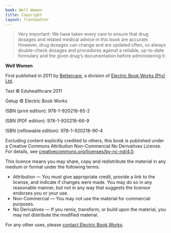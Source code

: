 ```yaml
---
book: Well Women
title: Copyright
layout: frontmatter
---
```


> Very important: We have taken every care to ensure that drug dosages and related medical advice in this book are accurate. However, drug dosages can change and are updated often, so always double-check dosages and procedures against a reliable, up-to-date formulary and the given drug‘s documentation before administering it.

**Well Women**

First published in 2011 by [Bettercare](http://bettercare.co.za), a division of [Electric Book Works (Pty) Ltd](http://www.electricbookworks.com). 

Text © Eduhealthcare 2011

Getup © Electric Book Works

ISBN (print edition): 978-1-920218-65-2

ISBN (PDF edition): 978-1-920218-66-9

ISBN (reflowable edition): 978-1-920218-90-4

Excluding content explicitly credited to others, this book is published under a Creative Commons Attribution Non-Commercial No Derivatives License. For details, see [creativecommons.org/licenses/by-nc-nd/4.0](http://creativecommons.org/licenses/by-nc-nd/4.0/).

This licence means you may share, copy and redistribute the material in any medium or format under the following terms:

* Attribution — You must give appropriate credit, provide a link to the license, and indicate if changes were made. You may do so in any reasonable manner, but not in any way that suggests the licensor endorses you or your use.
* Non-Commercial — You may not use the material for commercial purposes.
* No Derivatives — If you remix, transform, or build upon the material, you may not distribute the modified material.

For any other uses, please <a href="http://electricbookworks.com/contact">contact Electric Book Works</a>.
